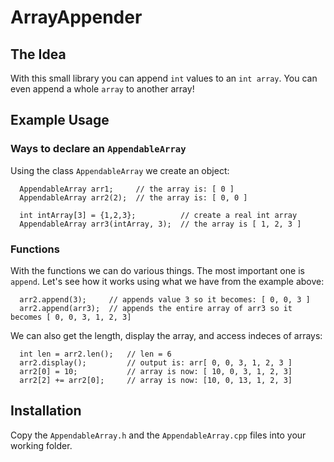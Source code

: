 # ArrayAppender

## The Idea

With this small library you can append `int` values to an `int array`.
You can even append a whole `array` to another array!

## Example Usage

### Ways to declare an `AppendableArray`

Using the class `AppendableArray` we create an object:
````
  AppendableArray arr1;     // the array is: [ 0 ]
  AppendableArray arr2(2);  // the array is: [ 0, 0 ]
  
  int intArray[3] = {1,2,3};          // create a real int array
  AppendableArray arr3(intArray, 3);  // the array is [ 1, 2, 3 ]
````

### Functions

With the functions we can do various things. The most important one is `append`.
Let's see how it works using what we have from the example above:

````
  arr2.append(3);     // appends value 3 so it becomes: [ 0, 0, 3 ]
  arr2.append(arr3);  // appends the entire array of arr3 so it becomes [ 0, 0, 3, 1, 2, 3]
````
We can also get the length, display the array, and access indeces of arrays:
````
  int len = arr2.len();   // len = 6
  arr2.display();         // output is: arr[ 0, 0, 3, 1, 2, 3 ]
  arr2[0] = 10;           // array is now: [ 10, 0, 3, 1, 2, 3]
  arr2[2] += arr2[0];     // array is now: [10, 0, 13, 1, 2, 3] 
````

## Installation
Copy the `AppendableArray.h` and the `AppendableArray.cpp` files into your working folder.
